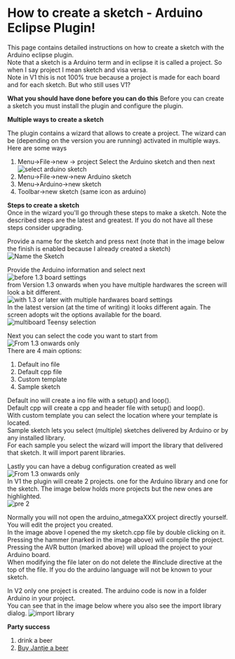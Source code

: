 How to create a sketch - Arduino Eclipse Plugin!
=====
This page contains detailed instructions on how to create a sketch with the Arduino eclipse plugin.  
Note that a sketch is a Arduino term and in eclipse it is called a project. So when I say project I mean sketch and visa versa.  
Note in V1 this is not 100% true because a project is made for each board and for each sketch. But who still uses V1?

**What you should have done before you can do this**
Before you can create a sketch you must install the plugin and configure the plugin.

**Multiple ways to create a sketch**
	
The plugin contains a wizard that allows to create a project. The wizard can be (depending on the version you are running) activated in multiple ways.  
Here are some ways  

 1.	Menu->File->new -> project Select the Arduino sketch and then next  
 ![select arduino sketch](http://iloapp.baeyens.it/data/_gallery/public/1/1320529642_resized.png)
 2. Menu->File->new->new Arduino sketch
 3. Menu->Arduino->new sketch
 4. Toolbar->new sketch (same icon as arduino)

**Steps to create a sketch**  
Once in the wizard you'll go through these steps to make a sketch.
Note the described steps are the latest and greatest. If you do not have all these steps consider upgrading.

Provide a name for the sketch and press next (note that in the image below the finish is enabled because I already created a sketch)
![Name the Sketch](http://iloapp.baeyens.it/data/_gallery/public/1/1320529645_resized.png)

Provide the Arduino information and select next  
![before 1.3 board settings](http://iloapp.baeyens.it/data/_gallery//public/1/1320529644_resized.png)  
from Version 1.3 onwards when you have multiple hardwares the screen will look a bit different.  
![with 1.3 or later with multiple hardwares board settings](http://iloapp.baeyens.it/data/_gallery//public/1/134998998101133100_resized.png)  
In the latest version (at the time of writing) it looks different again. The screen adopts wit the options available for the board.  
![multiboard Teensy selection](http://iloapp.baeyens.it/data/_gallery/public/6/141798833684427200_resized.png)  

Next you can select the code you want to start from  
![From 1.3 onwards only](http://iloapp.baeyens.it/data/_gallery/public/6/141790480561384700_resized.png)  
There are 4 main options:

 1. Default ino file
 2. Default cpp file
 3. Custom template
 4. Sample sketch
 
 Default ino will create a ino file with a setup() and loop().  
 Default cpp will create a cpp and header file with setup() and loop().  
 With custom template you can select the location where your template is located.  
 Sample sketch lets you select (multiple) sketches delivered by Arduino or by any installed library.  
 For each sample you select the wizard will import the library that delivered that sketch. It will import parent libraries.
 
 
Lastly you can have a debug configuration created as well  
![From 1.3 onwards only](http://iloapp.baeyens.it/data/_gallery/public/6/141790480451146300_resized.png)  
In V1 the plugin will create 2 projects. one for the Arduino library and one for the sketch. The image below holds more projects but the new ones are highlighted.  
![pre 2](http://iloapp.baeyens.it/data/_gallery//public/1/1320529641_resized.png?width=720&height=540)  

Normally you will not open the arduino_atmegaXXX project directly yourself. You will edit the project you created.  
In the image above I opened the my sketch.cpp file by double clicking on it.  
Pressing the hammer (marked in the image above) will compile the project. Pressing the AVR button (marked above) will upload the project to your Arduino board.    
When modifying the file later on do not delete the #include directive at the top of the file. If you do the arduino language will not be known to your sketch.  

In V2 only one project is created. The arduino code is now in a folder Arduino in your project.  
You can see that in the image below where you also see the import library dialog.
![import library](http://iloapp.baeyens.it/data/_gallery/public/1/137950377839940200_resized.png)

 **Party success**
 
 1. drink a beer
 2. [Buy Jantje a beer](http://eclipse.baeyens.it/donate.html "thanks")